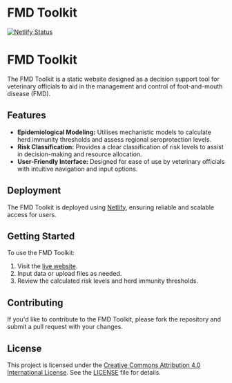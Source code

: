 # FMD Toolkit

[![Netlify Status](https://api.netlify.com/api/v1/badges/3ee1716d-a9bd-4885-9fce-64768371d17f/deploy-status)](https://app.netlify.com/sites/fmd-toolkit/deploys)

# FMD Toolkit

The FMD Toolkit is a static website designed as a decision support tool for veterinary officials to aid in the management and control of foot-and-mouth disease (FMD).

## Features

- **Epidemiological Modeling:** Utilises mechanistic models to calculate herd immunity thresholds and assess regional seroprotection levels.
- **Risk Classification:** Provides a clear classification of risk levels to assist in decision-making and resource allocation.
- **User-Friendly Interface:** Designed for ease of use by veterinary officials with intuitive navigation and input options.

## Deployment

The FMD Toolkit is deployed using [Netlify](https://www.netlify.com/), ensuring reliable and scalable access for users.

## Getting Started

To use the FMD Toolkit:

1. Visit the [live website](https://fmd-toolkit.netlify.app).
2. Input data or upload files as needed.
3. Review the calculated risk levels and herd immunity thresholds.

## Contributing

If you'd like to contribute to the FMD Toolkit, please fork the repository and submit a pull request with your changes.

## License

This project is licensed under the [Creative Commons Attribution 4.0 International License](https://creativecommons.org/licenses/by/4.0/). See the [LICENSE](LICENSE) file for details.
